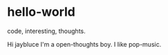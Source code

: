 # hello-world
code, interesting, thoughts.

Hi jaybluce
 I'm a open-thoughts boy.
 I like pop-music.
